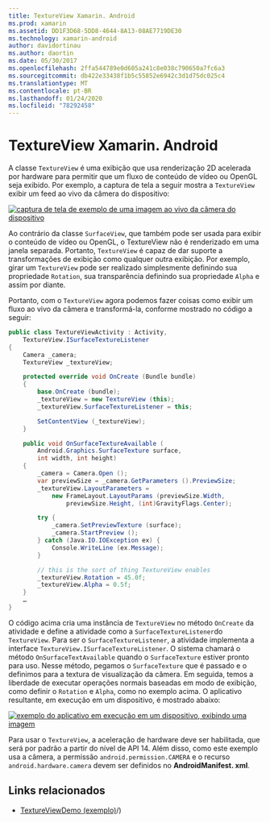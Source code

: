 ```yaml
---
title: TextureView Xamarin. Android
ms.prod: xamarin
ms.assetid: DD1F3D68-5DD8-4644-8A13-08AE7719DE30
ms.technology: xamarin-android
author: davidortinau
ms.author: daortin
ms.date: 05/30/2017
ms.openlocfilehash: 2ffa544789e0d605a241c8e038c790650a7fc6a3
ms.sourcegitcommit: db422e33438f1b5c55852e6942c3d1d75dc025c4
ms.translationtype: MT
ms.contentlocale: pt-BR
ms.lasthandoff: 01/24/2020
ms.locfileid: "78292458"
---
```

# <a name="xamarinandroid-textureview"></a>TextureView Xamarin. Android

A classe `TextureView` é uma exibição que usa renderização 2D acelerada por hardware para permitir que um fluxo de conteúdo de vídeo ou OpenGL seja exibido. Por exemplo, a captura de tela a seguir mostra a `TextureView` exibir um feed ao vivo da câmera do dispositivo:

[![captura de tela de exemplo de uma imagem ao vivo da câmera do dispositivo](texture-view-images/22-textureviewcamera.png)](texture-view-images/22-textureviewcamera.png#lightbox)

Ao contrário da classe `SurfaceView`, que também pode ser usada para exibir o conteúdo de vídeo ou OpenGL, o TextureView não é renderizado em uma janela separada.
Portanto, `TextureView` é capaz de dar suporte a transformações de exibição como qualquer outra exibição. Por exemplo, girar um `TextureView` pode ser realizado simplesmente definindo sua propriedade `Rotation`, sua transparência definindo sua propriedade `Alpha` e assim por diante.

Portanto, com o `TextureView` agora podemos fazer coisas como exibir um fluxo ao vivo da câmera e transformá-la, conforme mostrado no código a seguir:

```csharp
public class TextureViewActivity : Activity,
    TextureView.ISurfaceTextureListener
{
    Camera _camera;
    TextureView _textureView;

    protected override void OnCreate (Bundle bundle)
    {
        base.OnCreate (bundle);
        _textureView = new TextureView (this);
        _textureView.SurfaceTextureListener = this;

        SetContentView (_textureView);
    }

    public void OnSurfaceTextureAvailable (
        Android.Graphics.SurfaceTexture surface,
        int width, int height)
    {
        _camera = Camera.Open ();
        var previewSize = _camera.GetParameters ().PreviewSize;
        _textureView.LayoutParameters =
            new FrameLayout.LayoutParams (previewSize.Width,
                previewSize.Height, (int)GravityFlags.Center);

        try {
            _camera.SetPreviewTexture (surface);
            _camera.StartPreview ();
        } catch (Java.IO.IOException ex) {
            Console.WriteLine (ex.Message);
        }

        // this is the sort of thing TextureView enables
        _textureView.Rotation = 45.0f;
        _textureView.Alpha = 0.5f;
    }
    …
}
```

O código acima cria uma instância de `TextureView` no método `OnCreate` da atividade e define a atividade como a `SurfaceTextureListener`do `TextureView`. Para ser o `SurfaceTextureListener`, a atividade implementa a interface `TextureView.ISurfaceTextureListener`. O sistema chamará o método `OnSurfaceTextAvailable` quando o `SurfaceTexture` estiver pronto para uso. Nesse método, pegamos o `SurfaceTexture` que é passado e o definimos para a textura de visualização da câmera. Em seguida, temos a liberdade de executar operações normais baseadas em modo de exibição, como definir o `Rotation` e `Alpha`, como no exemplo acima. O aplicativo resultante, em execução em um dispositivo, é mostrado abaixo:

[![exemplo do aplicativo em execução em um dispositivo, exibindo uma imagem](texture-view-images/17-textureviewdemo.png)](texture-view-images/17-textureviewdemo.png#lightbox)

Para usar o `TextureView`, a aceleração de hardware deve ser habilitada, que será por padrão a partir do nível de API 14. Além disso, como este exemplo usa a câmera, a permissão `android.permission.CAMERA` e o recurso `android.hardware.camera` devem ser definidos no **AndroidManifest. xml**.

## <a name="related-links"></a>Links relacionados

- [TextureViewDemo (exemplo)](https://docs.microsoft.com/samples/xamarin/monodroid-samples/textureviewdemo)/)
